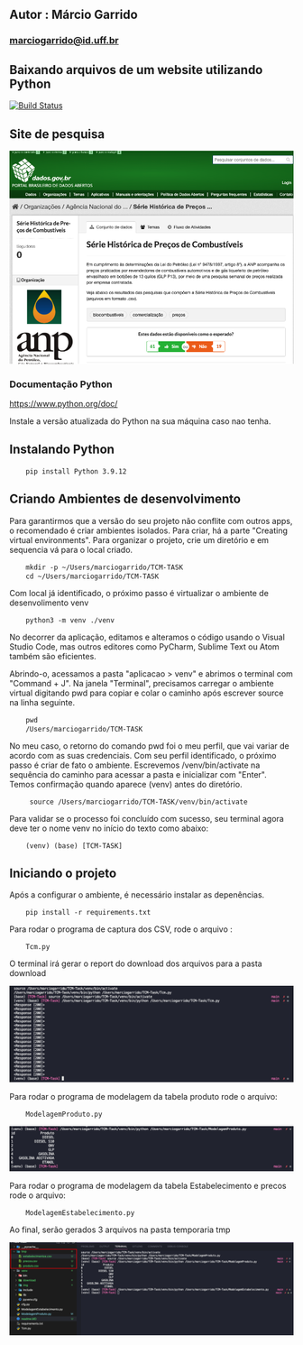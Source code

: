 ## Autor : Márcio Garrido
### marciogarrido@id.uff.br
## Baixando arquivos de um website utilizando Python
[![Build Status](https://travis-ci.org/joemccann/dillinger.svg?branch=master)](https://travis-ci.org/joemccann/dillinger)

## Site de pesquisa

![Screenshot](/venv/img/url.png)

### Documentação Python

https://www.python.org/doc/

Instale a versão atualizada do Python na sua máquina caso nao tenha.
## Instalando Python

        pip install Python 3.9.12

## Criando Ambientes de desenvolvimento
Para garantirmos que a versão do seu projeto não conflite com outros apps, o recomendado é criar ambientes isolados.
Para criar, há a parte "Creating virtual environments". Para organizar o projeto, crie um diretório e em sequencia vá para o local criado.


        mkdir -p ~/Users/marciogarrido/TCM-TASK
        cd ~/Users/marciogarrido/TCM-TASK

Com local já identificado, o próximo passo é virtualizar o ambiente de desenvolimento venv

        python3 -m venv ./venv

No decorrer da aplicação, editamos e alteramos o código usando o Visual Studio Code, mas outros editores como PyCharm, Sublime Text ou Atom também são eficientes. 

Abrindo-o, acessamos a pasta "aplicacao > venv" e abrimos o terminal com "Command + J". Na janela "Terminal", precisamos carregar o ambiente virtual digitando pwd para copiar e colar o caminho após escrever source na linha seguinte. 

        pwd
        /Users/marciogarrido/TCM-TASK

No meu caso, o retorno do comando pwd foi o meu perfil, que vai variar de acordo com as suas credenciais. Com seu perfil identificado, o próximo passo é criar de fato o ambiente. Escrevemos /venv/bin/activate na sequência do caminho para acessar a pasta e inicializar com "Enter". Temos confirmação quando aparece (venv) antes do diretório.

         source /Users/marciogarrido/TCM-TASK/venv/bin/activate

Para validar se o processo foi concluído com sucesso, seu terminal agora deve ter o nome venv no início do texto como abaixo:

        (venv) (base) [TCM-TASK]  

## Iniciando o projeto

Após a configurar o ambiente, é necessário instalar as depenências.

        pip install -r requirements.txt

Para rodar o programa de captura dos CSV, rode o arquivo :

        Tcm.py

O terminal irá gerar o report do download dos arquivos para a pasta download

![Screenshot](/venv/img/response.png)        

Para rodar o programa de modelagem da tabela produto rode o arquivo:

        ModelagemProduto.py

![Screenshot](/venv/img/produto.png) 

Para rodar o programa de modelagem da tabela Estabelecimento e precos rode o arquivo:

        ModelagemEstabelecimento.py

Ao final, serão gerados 3 arquivos na pasta temporaria tmp

![Screenshot](/venv/img/estabelecimentos.png) 


